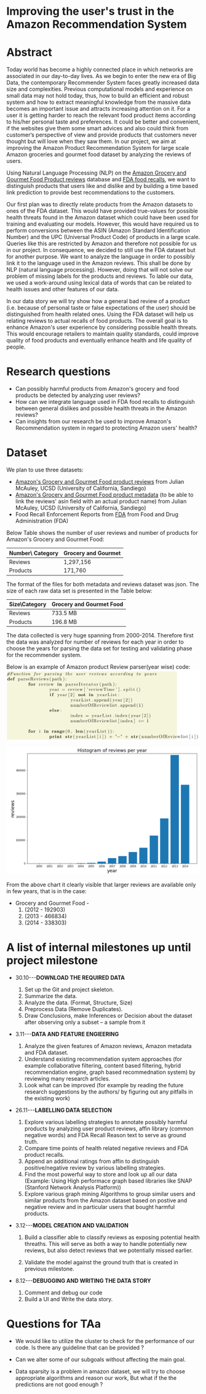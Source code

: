 # Improving the user's trust in the Amazon Recommendation System

# Abstract
 Today world has become a highly connected place in which networks are associated in our day-to-day lives. As we begin to enter the new era of Big Data, the contemporary Recommender System faces greatly increased data size and complexities. Previous computational models and experience on small data may not hold today, thus, how to build an efficient and robust system and how to extract meaningful knowledge from the massive data becomes an important issue and attracts increasing attention on it. For a user it is getting harder to reach the relevant food product items according to his/her personal taste and preferences. It could be better and convenient, if the websites give them some smart advices and also could think from customer‘s perspective of view and provide products that customers never thought but will love when they saw them. In our project, we aim at improving the Amazon Product Recommendation System for large scale Amazon groceries and gourmet food dataset by analyzing the reviews of users. 

Using Natural Language Processing (NLP) on the [Amazon Grocery and Gourmet Food Product reviews](http://jmcauley.ucsd.edu/data/amazon/) database and [FDA food recalls](https://open.fda.gov/downloads/), we want to distinguish products that users like and dislike and by building a time based link prediction to provide best recommendations to the customers. 

Our first plan was to directly relate products from the Amazon datasets to ones of the FDA dataset. This would have provided true-values for possible health threats found in the Amazon dataset which could have been used for training and evaluating our models. However, this would have required us to perform conversions between the ASIN (Amazon Standard Identification Number) and the UPC (Universal Product Code) of products in a large scale. Queries like this are restricted by Amazon and therefore not possible for us in our project. In consequence, we decided to still use the FDA dataset but for another purpose. We want to analyze the language in order to possibly link it to the language used in the Amazon reviews. This shall be done by NLP (natural language processing). However, doing that will not solve our problem of missing labels for the products and reviews. To lable our data, we used a work-around using lexical data of words that can be related to health issues and other features of our data.

In our data story we will try show how a general bad review of a product (i.e. because of personal taste or false expectations of the user) should be distinguished from health related ones. Using the FDA dataset will help us relating reviews to actual recalls of food products. The overall goal is to enhance Amazon's user experience by considering possible health threats. This would encourage retailers to maintain quality standards, could improve quality of food products and eventually enhance health and life quality of people.

# Research questions
* Can possibly harmful products from Amazon's grocery and food products be detected by analyzing user reviews?
* How can we integrate language used in FDA food recalls to distinguish between general dislikes and possible health threats in the Amazon reviews?
* Can insights from our research be used to improve Amazon's Recommendation system in regard to protecting Amazon users' health?


# Dataset

We plan to use three datasets:

* [Amazon's Grocery and Gourmet Food product reviews](http://jmcauley.ucsd.edu/data/amazon/) from Julian McAuley, UCSD (University of California, Sandiego)
* [Amazon's Grocery and Gourmet Food product metadata](http://jmcauley.ucsd.edu/data/amazon/) (to be able to link the reviews' asin field with an actual product name) from Julian McAuley, UCSD (University of California, Sandiego)
* Food Recall Enforcement Reports from [FDA](https://open.fda.gov/downloads/) from Food and Drug Administration (FDA)

Below Table shows the number of user reviews and number of products for Amazon's Grocery and Gourmet Food:


| Number\ Category  | Grocery and Gourmet  |
| ------------- | ------------- |
|Reviews  | 1,297,156   |
| Products  | 171,760  |

The format of the files for both metadata and reviews dataset was json. The size of each
raw data set is presented in the Table below:

| Size\Category  | Grocery and Gourmet Food  |
| ------------- | ------------- |
|Reviews  | 733.5 MB   |
| Products  | 196.8 MB  |



The data collected is very huge spanning from 2000-2014. Therefore first the data was
analyzed for number of reviews for each year in order to choose the years for parsing the
data set for testing and validating phase for the recommender system.

Below is an example of Amazon product Review parser(year wise) code:
![Screenshot](Review_Parser.png)


![Screenshot](histogram_year.png)


From the above chart it clearly visible that larger reviews are available only in few years,
that is in the case:
* Grocery and Gourmet Food -
     1. (2012 - 192903)
     2. (2013 - 466834)
     3. (2014 - 338303)
        
# A list of internal milestones up until project milestone 

* 30.10---**DOWNLOAD THE REQUIRED DATA**
    
     1. Set up the Git and project skeleton.
     2. Summarize the data.
     3. Analyze the data. (Format, Structure, Size)
     4. Preprocess Data (Remove Duplicates).
     5. Draw Conclusions, make Inferences or Decision about the dataset after observing only a subset – a sample from it 

* 3.11---**DATA AND FEATURE ENGIEERING**

     1. Analyze the given features of Amazon reviews, Amazon metadata and FDA dataset.
     2. Understand existing recommendation system approaches (for example collaborative filtering, content based filtering, hybrid recommendation engine, graph based recommednation system) by reviewing many research articles.
     3. Look what can be improved (for example by reading the future research suggestions by the authors/ by figuring out any pitfalls in the existing work)
      
    

* 26.11---**LABELLING DATA SELECTION**

     1. Explore various labelling strategies to annotate possibly harmful products by analyzing user product reviews, affin library (common negative words) and FDA Recall Reason text to serve as ground truth.
     2. Compare time points of health related negative reviews and FDA product recalls.
     3. Append an additional ratings from affin to distinguish positive/negative review by various labelling strategies.
     4. Find the most powerful way to store and look up all our data (Example:  Using High performace graph based libraries like SNAP (Stanford Network Analysis Platform))
     5. Explore various graph mining Algorithms to group similar users and similar products from the Amazon dataset based on postive and negative review and in particular users that bought harmful products.
     

    
* 3.12---**MODEL CREATION AND VALIDATION**

     1. Build a classifier able to classify reviews as exposing potential health threaths. This will serve as both a way to handle potentially new reviews, but also detect reviews that we potentially missed earlier.  
     
     2. Validate the model against the ground truth that is created in previous milestone.

* 8.12---**DEBUGGING AND WRITING THE DATA STORY**

     1. Comment and debug our code
     2. Build a UI  and Write the data story.


# Questions for TAa
* We would like to utilize the cluster to check for the performance of our code. Is there any guideline that can be provided ?

* Can we alter some of our subgoals without affecting the main goal.

* Data sparsity is a problem in amazon dataset, we will try to choose appropriate algorithms and reason our work, But what if the the predictions are not good enough ?  
